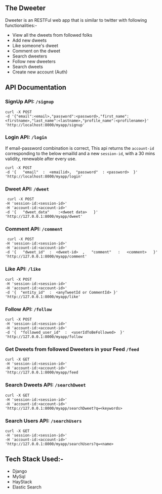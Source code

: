 ## The Dweeter
Dweeter is an RESTFul web app that is similar to twitter with following functionalities:-
- View all the dweets from followed folks 
- Add new dweets 
- Like someone's dweet 
- Comment on the dweet 
- Search dweeters 
- Follow new dweeters 
- Search dweets 
- Create new account (Auth) 


## API Documentation
### SignUp API:   `/signup` 
```
curl -X POST 
-d '{"email":<email>,"password":<password>,"first_name":<firstname>,"last_name":<lastname>,"profile_name":<profilename>}' 
'http://localhost:8000/myapp/signup'
```

### Login API:   `/login` 
If email-password combination is correct, 
This api returns the `account-id` corresponding to the below emailId and a new `session-id`, with a 30 mins validity,
renewable after every use.  
```
curl -X POST
-d '{   "email"  :  <emailid>,  "password"  : <password>  }'
'http://localhost:8000/myapp/login'
```

### Dweet API: `/dweet`
```
 curl -X POST 
-H 'session-id:<session-id>'
-H 'account-id:<account-id>'
-d '{   "dweet_data"    :<dweet data>   }'
'http://127.0.0.1:8000/myapp/dweet'
```

### Comment API: `/comment`
```
 curl -X POST 
-H 'session-id:<session-id>'
-H 'account-id:<account-id>'
-d '{   "dweet_id"  :  <dweet-id>  ,   "comment"   :   <comment>   }'
'http://127.0.0.1:8000/myapp/comment'
```


### Like API: `/like`
```
curl -X POST
-H 'session-id:<session-id>'
-H 'account-id:<account-id>'
-d '{  "entity_id"  :  <anyTweetId or CommentId> }'
'http://127.0.0.1:8000/myapp/like'
```

### Follow API: `/follow`
```
curl -X POST
-H 'session-id:<session-id>'
-H 'account-id:<account-id>'
-d '{  "followed_user_id"  :  <userIdToBeFollowed>  }'
'http://127.0.0.1:8000/myapp/follow
```

### Get Dweets from followed Dweeters in your Feed `/feed`
```
curl -X GET
-H 'session-id:<session-id>'
-H 'account-id:<account-id>'
'http://127.0.0.1:8000/myapp/feed
```

### Search Dweets API: `/searchDweet`
```
curl -X GET
-H 'session-id:<session-id>'
-H 'account-id:<account-id>'
'http://127.0.0.1:8000/myapp/searchDweet?q=<keywords>
```

### Search Users API: `/searchUsers`
```
curl -X GET
-H 'session-id:<session-id>'
-H 'account-id:<account-id>'
'http://127.0.0.1:8000/myapp/searchUsers?q=<name>
```

  ## Tech Stack Used:-
  - Django
  - MySql
  - HayStack
  - Elastic Search


